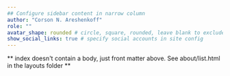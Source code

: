 ```yaml
---
## Configure sidebar content in narrow column
author: "Corson N. Areshenkoff"
role: ""
avatar_shape: rounded # circle, square, rounded, leave blank to exclude
show_social_links: true # specify social accounts in site config
---
```


** index doesn't contain a body, just front matter above.
See about/list.html in the layouts folder **
